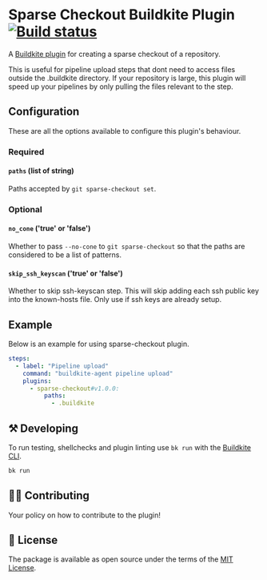 # Sparse Checkout Buildkite Plugin [![Build status](https://badge.buildkite.com/f846f6eca370c461286ba3de8e7def04b16e00cd1b85b58b23.svg)](https://buildkite.com/buildkite/plugins-sparse-checkout)

A [Buildkite plugin](https://buildkite.com/docs/agent/v3/plugins) for creating a sparse checkout of a repository.

This is useful for pipeline upload steps that dont need to access files outside the .buildkite directory. If your repository is large, this plugin will speed up your pipelines by only pulling the files relevant to the step.

## Configuration

These are all the options available to configure this plugin's behaviour.

### Required

#### `paths` (list of string)

Paths accepted by `git sparse-checkout set`.

### Optional

#### `no_cone` ('true' or 'false')

Whether to pass `--no-cone` to `git sparse-checkout` so that the paths are considered to be a list of patterns.

#### `skip_ssh_keyscan` ('true' or 'false')

Whether to skip ssh-keyscan step. This will skip adding each ssh public key into the known-hosts file. Only use if ssh keys are already setup.

## Example

Below is an example for using sparse-checkout plugin.

```yaml
steps:
  - label: "Pipeline upload"
    command: "buildkite-agent pipeline upload"
    plugins:
      - sparse-checkout#v1.0.0:
          paths:
            - .buildkite
```

## ⚒ Developing

To run testing, shellchecks and plugin linting use `bk run` with the [Buildkite CLI](https://github.com/buildkite/cli).

```bash
bk run
```
## 👩‍💻 Contributing

Your policy on how to contribute to the plugin!

## 📜 License

The package is available as open source under the terms of the [MIT License](https://opensource.org/licenses/MIT).
